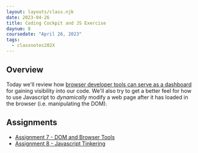 ```yaml
---
layout: layouts/class.njk
date: 2023-04-26
title: Coding Cockpit and JS Exercise
daynum: 8
coursedate: "April 26, 2023"
tags:
  - classnotes202X
---
```


## Overview

Today we'll review how [browser developer tools can serve as a dashboard](../../topics/coding_cockpit/) for gaining visibility into our code. We'll also try to get a better feel for how to use Javascript to *dynamically* modify a web page after it has loaded in the browser (i.e. manipulating the DOM).

## Assignments

* [Assignment 7 - DOM and Browser Tools](../../assignments/7/)
* [Assignment 8 - Javascript Tinkering](../../assignments/8/)

